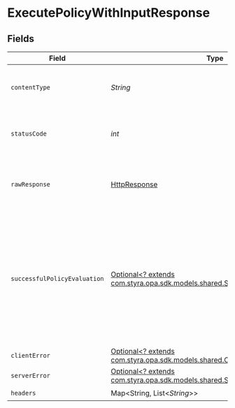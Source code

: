 # ExecutePolicyWithInputResponse


## Fields

| Field                                                                                                                                             | Type                                                                                                                                              | Required                                                                                                                                          | Description                                                                                                                                       |
| ------------------------------------------------------------------------------------------------------------------------------------------------- | ------------------------------------------------------------------------------------------------------------------------------------------------- | ------------------------------------------------------------------------------------------------------------------------------------------------- | ------------------------------------------------------------------------------------------------------------------------------------------------- |
| `contentType`                                                                                                                                     | *String*                                                                                                                                          | :heavy_check_mark:                                                                                                                                | HTTP response content type for this operation                                                                                                     |
| `statusCode`                                                                                                                                      | *int*                                                                                                                                             | :heavy_check_mark:                                                                                                                                | HTTP response status code for this operation                                                                                                      |
| `rawResponse`                                                                                                                                     | [HttpResponse<InputStream>](https://docs.oracle.com/en/java/javase/11/docs/api/java.net.http/java/net/http/HttpResponse.html)                     | :heavy_check_mark:                                                                                                                                | Raw HTTP response; suitable for custom response parsing                                                                                           |
| `successfulPolicyEvaluation`                                                                                                                      | [Optional<? extends com.styra.opa.sdk.models.shared.SuccessfulPolicyEvaluation>](../../models/shared/SuccessfulPolicyEvaluation.md)               | :heavy_minus_sign:                                                                                                                                | Success.<br/>The server also returns 200 if the path refers to an undefined document. In this case, the response will not contain a result property.<br/> |
| `clientError`                                                                                                                                     | [Optional<? extends com.styra.opa.sdk.models.shared.ClientError>](../../models/shared/ClientError.md)                                             | :heavy_minus_sign:                                                                                                                                | Bad Request                                                                                                                                       |
| `serverError`                                                                                                                                     | [Optional<? extends com.styra.opa.sdk.models.shared.ServerError>](../../models/shared/ServerError.md)                                             | :heavy_minus_sign:                                                                                                                                | Server Error                                                                                                                                      |
| `headers`                                                                                                                                         | Map<String, List<*String*>>                                                                                                                       | :heavy_check_mark:                                                                                                                                | N/A                                                                                                                                               |